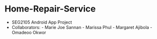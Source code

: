 # Home-Repair-Service
- SEG2105 Android App Project
- Collaborators: 
              - Marie Joe Sannan
              - Marissa Phul
              - Margaret Ajibola
              - Omadeoo Okwor
